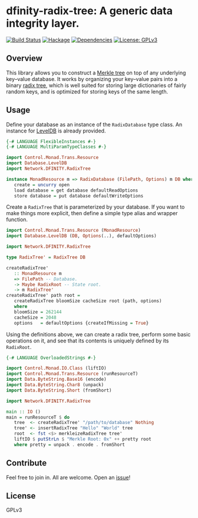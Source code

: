 # dfinity-radix-tree: A generic data integrity layer.
[![Build Status](https://travis-ci.org/dfinity-lab/hs-radix-tree.svg?branch=master)](https://travis-ci.org/dfinity-lab/hs-radix-tree)
[![Hackage](https://img.shields.io/hackage/v/dfinity-radix-tree.svg)](https://hackage.haskell.org/package/dfinity-radix-tree)
[![Dependencies](https://img.shields.io/hackage-deps/v/dfinity-radix-tree.svg)](http://packdeps.haskellers.com/feed?needle=dfinity-radix-tree)
[![License: GPLv3](https://img.shields.io/badge/License-GPLv3-blue.svg)](https://www.gnu.org/licenses/gpl-3.0)

## Overview
This library allows you to construct a [Merkle tree](https://en.wikipedia.org/wiki/Merkle_tree) on top of any underlying key–value database. It works by organizing your key–value pairs into a binary [radix tree](https://en.wikipedia.org/wiki/Radix_tree), which is well suited for storing large dictionaries of fairly random keys, and is optimized for storing keys of the same length.

## Usage
Define your database as an instance of the `RadixDatabase` type class. An instance for [LevelDB](http://hackage.haskell.org/package/leveldb-haskell) is already provided.
```haskell
{-# LANGUAGE FlexibleInstances #-}
{-# LANGUAGE MultiParamTypeClasses #-}

import Control.Monad.Trans.Resource
import Database.LevelDB
import Network.DFINITY.RadixTree

instance MonadResource m => RadixDatabase (FilePath, Options) m DB where
   create = uncurry open
   load database = get database defaultReadOptions
   store database = put database defaultWriteOptions
```
Create a `RadixTree` that is parameterized by your database. If you want to make things more explicit, then define a simple type alias and wrapper function.
```haskell
import Control.Monad.Trans.Resource (MonadResource)
import Database.LevelDB (DB, Options(..), defaultOptions)

import Network.DFINITY.RadixTree

type RadixTree' = RadixTree DB

createRadixTree'
   :: MonadResource m
   => FilePath -- Database.
   -> Maybe RadixRoot -- State root.
   -> m RadixTree'
createRadixTree' path root =
   createRadixTree bloomSize cacheSize root (path, options)
   where
   bloomSize = 262144
   cacheSize = 2048
   options   = defaultOptions {createIfMissing = True}
```
Using the definitions above, we can create a radix tree, perform some basic operations on it, and see that its contents is uniquely defined by its `RadixRoot`.
```haskell
{-# LANGUAGE OverloadedStrings #-}

import Control.Monad.IO.Class (liftIO)
import Control.Monad.Trans.Resource (runResourceT)
import Data.ByteString.Base16 (encode)
import Data.ByteString.Char8 (unpack)
import Data.ByteString.Short (fromShort)

import Network.DFINITY.RadixTree

main :: IO ()
main = runResourceT $ do
   tree  <- createRadixTree' "/path/to/database" Nothing
   tree' <- insertRadixTree "Hello" "World" tree
   root  <- fst <$> merkleizeRadixTree tree'
   liftIO $ putStrLn $ "Merkle Root: 0x" ++ pretty root
   where pretty = unpack . encode . fromShort
```

## Contribute

Feel free to join in. All are welcome. Open an [issue](https://github.com/dfinity-lab/hs-radix-tree/issues)!

## License

GPLv3
